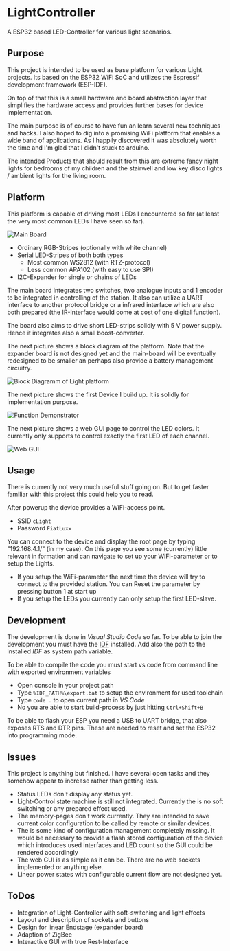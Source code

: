 # LightController

A ESP32 based LED-Controller for various light scenarios.

## Purpose

This project is intended to be used as base platform for various Light projects. Its based on the ESP32 WiFi SoC and utilizes the Espressif development framework (ESP-IDF). 

On top of that this is a small hardware and board abstraction layer that simplifies the hardware access and provides further bases for device implementation.

The main purpose is of course to have fun an learn several new techniques and hacks. I also hoped to dig into a promising WiFi platform that enables a wide band of applications. As I happily discovered it was absolutely worth the time and I'm glad that I didn't stuck to arduino.

The intended Products that should result from this are extreme fancy night lights for bedrooms of my children and the stairwell and low key disco lights / ambient lights for the living room.

## Platform

This platform is capable of driving most LEDs I encountered so far (at least the very most common LEDs I have seen so far). 

![Main Board](./Documentation/Pics/Board.png)

- Ordinary RGB-Stripes (optionally with white channel)
- Serial LED-Stripes of both both types
  - Most common WS2812 (with RTZ-protocol)
  - Less common APA102 (with easy to use SPI)
- I2C-Expander for single or chains of LEDs

The main board integrates two switches, two analogue inputs and 1 encoder to be integrated in controlling of the station. It also can utilize a UART interface to another protocol bridge or a infrared interface which are also both prepared (the IR-Interface would come at cost of one digital function).

The board also aims to drive short LED-strips solidly with 5 V power supply. Hence it integrates also a small boost-converter.

The next picture shows a block diagram of the platform. Note that the expander board is not designed yet and the main-board will be eventually redesigned to be smaller an perhaps also provide a battery management circuitry.

![Block Diagramm of Light platform](./Documentation/Pics/BlockDiagramm.png)

The next picture shows the first Device I build up. It is solidly for implementation purpose.

![Function Demonstrator](./Documentation/Pics/FunctionDemo.png)

The next picture shows a web GUI page to control the LED colors. It currently only supports to control exactly the first LED of each channel.

![Web GUI](./Documentation/Pics/WebGui.png)

## Usage

There is currently not very much useful stuff going on. But to get faster familiar with this project this could help you to read. 

After powerup the device provides a WiFi-access point. 

- SSID `cLight`
- Password `FiatLuxx`

You can connect to the device and display the root page by typing "192.168.4.1/" (in my case). On this page you see some (currently) little relevant in formation and can navigate to set up your WiFi-parameter or to setup the Lights.

- If you setup the WiFi-parameter the next time the device will try to connect to the provided station. You can Reset the parameter by pressing button 1 at start up 
- If you setup the LEDs you currently can only setup the first LED-slave.

## Development

The development is done in *Visual Studio Code* so far. To be able to join the development you must have the [IDF](https://docs.espressif.com/projects/esp-idf/en/latest/esp32/get-started/index.html) installed. Add also the path to the installed *IDF* as system path variable.

To be able to compile the code you must start vs code from command line with exported environment variables

- Open console in your project path
- Type `%IDF_PATH%\export.bat` to setup the environment for used toolchain
- Type `code .` to open current path in *VS Code* 
- No you are able to start build-process by just hitting `Ctrl+Shift+B`

To be able to flash your ESP you need a USB to UART bridge, that also exposes RTS and DTR pins. These are needed to reset and set the ESP32 into programming mode.

## Issues

This project is anything but finished. I have several open tasks and they somehow appear to increase rather than getting less. 

- Status LEDs don't display any status yet.
- Light-Control state machine is still not integrated. Currently the is no soft switching or any prepared effect used. 
- The memory-pages don't work currently. They are intended to save current color configuration to be called by remote or similar devices.
- The is some kind of configuration management completely missing. It would be necessary to provide a flash stored configuration of the device which introduces used interfaces and LED count so the GUI could be rendered accordingly
- The web GUI is as simple as it can be. There are no web sockets implemented or anything else. 
- Linear power states with configurable current flow are not designed yet.

## ToDos

- Integration of Light-Controller with soft-switching and light effects
- Layout and description of sockets and buttons
- Design for linear Endstage (expander board)
- Adaption of ZigBee
- Interactive GUI with true Rest-Interface

